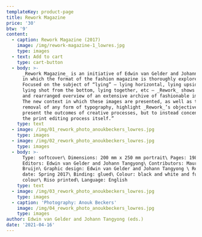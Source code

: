 ```yaml
---
templateKey: product-page
title: Rework Magazine
price: '30'
btw: '9'
content:
  - caption: Rework Magazine (2017)
    image: /img/rework-magazine-1_lowres.jpg
    type: images
  - text: Add to cart
    type: cart-button
  - body: >-
      _Rework Magazine_ is an initiative of Edwin van Gelder and Johann Tangyong
      in which the format of the fashion magazine is thoroughly explored.
      Focused on the subject of “lying” — lying horizontal, lying upside down,
      lying shot from the bottom, lying together, etc — _Rework_ shows an edited
      and rearranged overview of an extensive archive of fashionable imagery.
      The new context in which these images are presented, as well as the
      removal of any form of typography, highlight _Rework_’s objective: “not to
      present the out­comes of creative processes, but to instead concentrate on
      the print editing process itself.”
    type: text
  - image: /img/01_rework_photo_anoukbeckers_lowres.jpg
    type: images
  - image: /img/02_rework_photo_anoukbeckers_lowres.jpg
    type: images
  - body: >-
      Type: softcover\ Dimensions: 200 mm x 250 mm portrait\ Pages: 198\
      Editors: Edwin van Gelder and Johann Tangyong\ Contributors: Maurits de
      Bruijn\ Graphic design: Edwin van Gelder and Johann Tangyong \ Release
      date: Spring 2017\ Binding: glued\ Colour: black and white and full
      colour\ Riso printed\ Language: English
    type: text
  - image: /img/03_rework_photo_anoukbeckers_lowres.jpg
    type: images
  - caption: 'Photography: Anouk Beckers'
    image: /img/04_rework_photo_anoukbeckers_lowres.jpg
    type: images
author: Edwin van Gelder and Johann Tangyong (eds.)
date: '2021-04-16'
---
```


